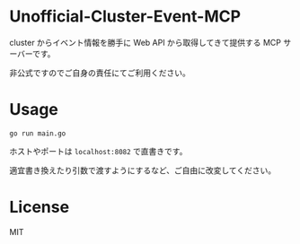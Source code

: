 # Unofficial-Cluster-Event-MCP

cluster からイベント情報を勝手に Web API から取得してきて提供する MCP サーバーです。

非公式ですのでご自身の責任にてご利用ください。

# Usage

```
go run main.go
```

ホストやポートは `localhost:8082` で直書きです。

適宜書き換えたり引数で渡すようにするなど、ご自由に改変してください。

# License

MIT